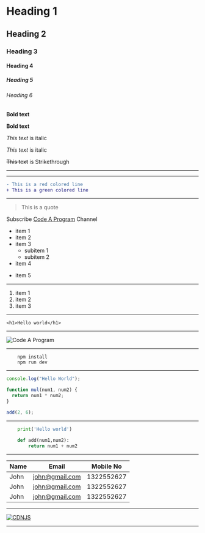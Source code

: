 <!-- Heading -->

# Heading 1

## Heading 2

### Heading 3

#### Heading 4

##### Heading 5

###### Heading 6

<!-- Bold -->

**Bold text**

**Bold text**

<!-- italics -->

_This text_ is italic

_This text_ is italic

<!-- Strikethrough -->

~~This text~~ is Strikethrough

<!-- Horizontal Rule -->

---

---

<!-- Colors -->

```diff
- This is a red colored line
+ This is a green colored line
```

---

<!-- Blockquote -->

> This is a quote

<!-- Links -->

Subscribe [Code A Program](https://www.youtube.com/@CodeAProgram) Channel

<!-- List ul -->

- item 1
- item 2
- item 3
  - subitem 1
  - subitem 2
- item 4

* item 5

---

<!-- List ol -->

1. item 1
2. item 2
3. item 3

---

<!-- Inline code block -->

`<h1>Hello world</h1>`

---

<!-- Image -->

![Code A Program](https://yt3.ggpht.com/eq76gWaHq6DIF8TxEYHP9rj9PKtCRJZMFCOaXfy_SbPMJ64VpGf1CiAJ6dQHIywoW4hiegd-fg=s900-c-k-c0x00ffffff-no-rj)

---

<!-- Code blocks -->

```
    npm install
    npm run dev
```

---

```javascript
console.log("Hello World");

function mul(num1, num2) {
  return num1 * num2;
}

add(2, 6);
```

---

```python
    print('Hello world')

    def add(num1,num2):
        return num1 + num2
```

---

<!-- Tables -->

| Name | Email          | Mobile No  |
| ---- | -------------- | ---------- |
| John | john@gmail.com | 1322552627 |
| John | john@gmail.com | 1322552627 |
| John | john@gmail.com | 1322552627 |

---

<!-- Badges -->

[![CDNJS](https://img.shields.io/npm/v/react)](https://github.com/facebook/react)

---
